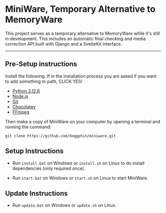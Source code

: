 # MiniWare, Temporary Alternative to MemoryWare

This project serves as a temporary alternative to MemoryWare while it's still in development. This includes an automatic final checking and media correction API built with Django and a SvelteKit interface.

---

## Pre-Setup instructions

Install the following. If in the installation process you are asked if you want to add something to path, CLICK YES!

- [Python 3.12.6](https://www.python.org/downloads/release/python-3126/)
- [Node.js](https://nodejs.org/en)
- [Git](https://git-scm.com/downloads)
- [Chocolatey](https://chocolatey.org/install)
- [FFmpeg](https://community.chocolatey.org/packages/ffmpeg)

Then make a copy of MiniWare on your computer by opening a terminal and running the command:
```
git clone https://github.com/doggphin/miniware.git
```

## Setup Instructions

- Run `install.bat` on Windows or `install.sh` on Linux to do install dependencies (only required once).

- Run `start.bat` on Windows or `start.sh` on Linux to start MiniWare.

## Update Instructions

- Run `update.bat` on Windows or `update.sh` on Linux.